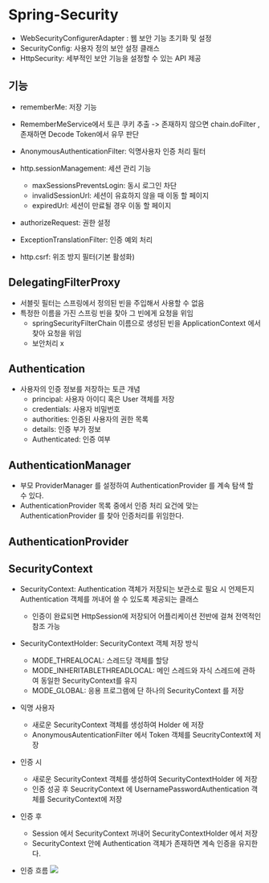 # Spring-Security

* WebSecurityConfigurerAdapter : 웹 보안 기능 초기화 및 설정
* SecurityConfig: 사용자 정의 보안 설정 클래스
* HttpSecurity: 세부적인 보안 기능을 설정할 수 있는 API 제공

## 기능
* rememberMe: 저장 기능
* RememberMeService에서 토큰 쿠키 추출 -> 존재하지 않으면 chain.doFilter , 존재하면 Decode Token에서 유무 판단

* AnonymousAuthenticationFilter: 익명사용자 인증 처리 필터
* http.sessionManagement: 세션 관리 기능
  + maxSessionsPreventsLogin: 동시 로그인 차단
  + invalidSessionUrl: 세션이 유효하지 않을 때 이동 할 페이지
  + expiredUrl: 세션이 만료될 경우 이동 할 페이지

* authorizeRequest: 권한 설정
* ExceptionTranslationFilter: 인증 예외 처리

* http.csrf: 위조 방지 필터(기본 활성화)

## DelegatingFilterProxy
* 서블릿 필터는 스프링에서 정의된 빈을 주입해서 사용할 수 없음
* 특정한 이름을 가진 스프링 빈을 찾아 그 빈에게 요청을 위임
  + springSecurityFilterChain 이름으로 생성된 빈을 ApplicationContext 에서 찾아 요청을 위임
  + 보안처리 x

## Authentication 
* 사용자의 인증 정보를 저장하는 토큰 개념
  + principal: 사용자 아이디 혹은 User 객체를 저장
  + credentials: 사용자 비밀번호
  + authorities: 인증된 사용자의 권한 목록
  + details: 인증 부가 정보
  + Authenticated: 인증 여부

## AuthenticationManager
* 부모 ProviderManager 를 설정하여 AuthenticationProvider 를 계속 탐색 할 수 있다.
* AuthenticationProvider 목록 중에서 인증 처리 요건에 맞는 AuthenticationProvider 를 찾아 인증처리를 위임한다.

## AuthenticationProvider



## SecurityContext
* SecurityContext: Authentication 객체가 저장되는 보관소로 필요 시 언제든지 Authentication 객체를 꺼내어 쓸 수 있도록 제공되는 클래스
  + 인증이 완료되면 HttpSession에 저장되어 어플리케이션 전반에 걸쳐 전역적인 참조 가능

* SecurityContextHolder: SecurityContext 객체 저장 방식
  + MODE_THREALOCAL: 스레드당 객체를 할당
  + MODE_INHERITABLETHREADLOCAL: 메인 스레드와 자식 스레드에 관하여 동일한 SecurityContext를 유지
  + MODE_GLOBAL: 응용 프로그램에 단 하나의 SecurityContext 를 저장

  
* 익명 사용자
  * 새로운 SecurityContext 객체를 생성하여 Holder 에 저장
  * AnonymousAutenticationFilter 에서 Token 객체를 SeucrityContext에 저장

* 인증 시
  * 새로운 SecurityContext 객체를 생성하여 SecurityContextHolder 에 저장
  * 인증 성공 후 SeucrityContext 에 UsernamePasswordAuthentication 객체를 SecurityContext에 저장

* 인증 후
  * Session 에서 SecurityContext 꺼내어 SecurityContextHolder 에서 저장
  * SecurityContext 안에 Authentication 객체가 존재하면 계속 인증을 유지한다.

* 인증 흐름
  <img src='https://user-images.githubusercontent.com/76925402/212604830-29439607-2003-4b4a-af62-1d0e413c0f5e.png'> 


